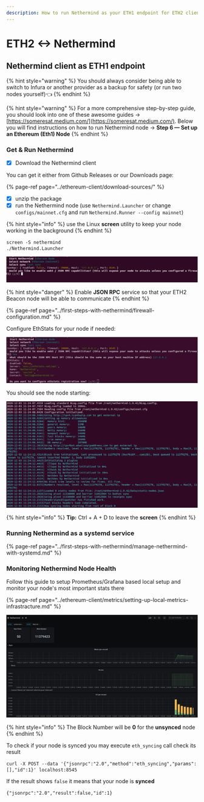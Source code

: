 ```yaml
---
description: How to run Nethermind as your ETH1 endpoint for ETH2 clients
---
```


# ETH2 &lt;-&gt; Nethermind

## Nethermind client as ETH1 endpoint

{% hint style="warning" %}
You should always consider being able to switch to Infura or another provider as a backup for safety \(or run two nodes yourself\)👈 
{% endhint %}

{% hint style="warning" %}
For a more comprehensive step-by-step guide, you should look into one of these awesome guides -&gt; [https://someresat.medium.com/](https://someresat.medium.com/). Below you will find instructions on how to run Nethermind node -&gt; **Step 6 — Set up an Ethereum \(Eth1\) Node**
{% endhint %}

### Get & Run Nethermind

* [x] Download the Nethermind client

You can get it either from Github Releases or our Downloads page:

{% page-ref page="../ethereum-client/download-sources/" %}

* [x] unzip the package
* [x] run the Nethermind node \(use `Nethermind.Launcher` or change `configs/mainnet.cfg` and run `Nethermind.Runner --config mainnet`\)

{% hint style="info" %}
use the Linux **screen** utility to keep your node working in the background
{% endhint %}

```text
screen -S nethermind
./Nethermind.Launcher
```

![](../.gitbook/assets/image%20%2810%29.png)

{% hint style="danger" %}
Enable **JSON RPC** service so that your ETH2 Beacon node will be able to communicate
{% endhint %}

{% page-ref page="../first-steps-with-nethermind/firewall-configuration.md" %}

Configure EthStats for your node if needed:

![](../.gitbook/assets/image%20%283%29.png)

You should see the node starting:

![](../.gitbook/assets/image%20%281%29.png)

{% hint style="info" %}
**Tip:** Ctrl + A + D to leave the **screen**
{% endhint %}

### Running Nethermind as a systemd service

{% page-ref page="../first-steps-with-nethermind/manage-nethermind-with-systemd.md" %}

### Monitoring Nethermind Node Health

Follow this guide to setup Prometheus/Grafana based local setup and monitor your node's most important stats there

{% page-ref page="../ethereum-client/metrics/setting-up-local-metrics-infrastracture.md" %}

![](../.gitbook/assets/image.png)

{% hint style="info" %}
The Block Number will be **0** for the **unsynced** node
{% endhint %}

To check if your node is synced you may execute `eth_syncing` call check its result

```text
curl -X POST --data '{"jsonrpc":"2.0","method":"eth_syncing","params":[],"id":1}' localhost:8545
```

If the result shows `false` it means that your node is **synced** 

```text
{"jsonrpc":"2.0","result":false,"id":1}
```


